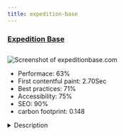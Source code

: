 ```yaml
---
title: expedition-base
---
```


<div style="height: 3rem">
  <a href="https://www.expeditionbase.com/"><h3>Expedition Base</h3></a>
</div>
<img loading="lazy" src="/images/thumbs/expeditionbase.com.jpg" alt="Screenshot of expeditionbase.com" />
<ul>
  <li>Performace: 63%</li>
  <li>
    First contentful paint:
    2.70Sec
  </li>
  <li>Best practices: 71%</li>
  <li>Accessibility: 75%</li>
  <li>SEO: 90%</li>
  <li>carbon footprint: 0.148</li>
</ul>
<details>
  <summary>Description</summary>
  <p>Expedition Base is about safety, responsibility and fun in the mountains – whether trekking, climbing, ice climbing or participating in a course, if you decide to join Expedition Base as a client, you know you are joining a great and dedicated team.The website is built upon UIKIT 3 as a front-end framework. Custom extension built to create a custom tour pages.</p>
</details>

